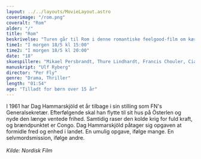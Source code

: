 ```yaml
---
layout: ../../layouts/MovieLayout.astro
coverimage: "/rom.png"
coveralt: "Rom"
alder: "/"
title: "Rom"
beskrivelse: "Turen går til Rom i denne romantiske feelgood-film om kærligheden på den lange bane!..."
time1: "I morgen 18/5 kl 15:00"
time2: "I morgen 18/5 kl 20:00"
date: "18"
skuespillere: "Mikael Persbrandt, Thure Lindhardt, Francis Chouler, Cian Barry"
manuskript: "Ulf Ryberg"
director: "Per Fly"
genre: "Drama, Thriller"
length: "01:54"
age: "Tilladt for børn over 15 år"
---
```


I 1961 har Dag Hammarskjöld et år tilbage i sin stilling som FN's Generalsekretær. Efterfølgende skal han flytte til sit hus på Österlen og nyde den længe ventede frihed. Samtidig raser den kolde krig for fuld kraft, og brændpunktet er Congo. Dag Hammarskjöld påtager sig opgaven at formidle fred og enhed i landet. En umulig opgave, ifølge mange. En selvmordsmission, ifølge andre.
<br> <br>
_Kilde: Nordisk Film_
